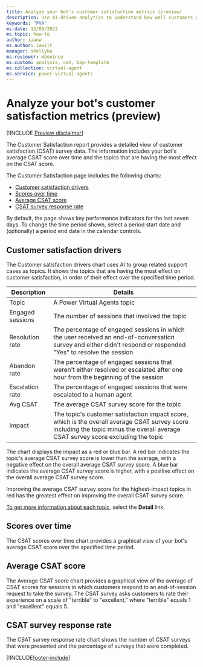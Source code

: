 ```yaml
---
title: Analyze your bot's customer satisfaction metrics (preview)
description: Use AI-driven analytics to understand how well customers are interacting with your bot and identify areas for improvement in Power Virtual Agents preview.
keywords: "PVA"
ms.date: 12/09/2022
ms.topic: how-to
author: iaanw
ms.author: iawilt
manager: shellyha
ms.reviewer: mboninco
ms.custom: analysis, ceX, bap-template
ms.collection: virtual-agent
ms.service: power-virtual-agents
---
```


# Analyze your bot's customer satisfaction metrics (preview)

[!INCLUDE [Preview disclaimer](includes/public-preview-disclaimer.md)]

The Customer Satisfaction report provides a detailed view of customer satisfaction (CSAT) survey data. The information includes your bot's average CSAT score over time and the topics that are having the most effect on the CSAT score.

The Customer Satisfaction page includes the following charts:

- [Customer satisfaction drivers](#customer-satisfaction-drivers)
- [Scores over time](#scores-over-time)
- [Average CSAT score](#average-csat-score)
- [CSAT survey response rate](#csat-survey-response-rate)

By default, the page shows key performance indicators for the last seven days. To change the time period shown, select a period start date and (optionally) a period end date in the calendar controls.

## Customer satisfaction drivers

The Customer satisfaction drivers chart uses AI to group related support cases as topics. It shows the topics that are having the most effect on customer satisfaction, in order of their effect over the specified time period.

| Description | Details |
| --- | --- |
| Topic | A Power Virtual Agents topic |
| Engaged sessions | The number of sessions that involved the topic |
| Resolution rate | The percentage of engaged sessions in which the user received an end-of-conversation survey and either didn't respond or responded "Yes" to resolve the session |
| Abandon rate | The percentage of engaged sessions that weren't either resolved or escalated after one hour from the beginning of the session |
| Escalation rate | The percentage of engaged sessions that were escalated to a human agent |
| Avg CSAT | The average CSAT survey score for the topic |
| Impact | The topic's customer satisfaction impact score, which is the overall average CSAT survey score including the topic minus the overall average CSAT survey score excluding the topic |

The chart displays the impact as a red or blue bar. A red bar indicates the topic's average CSAT survey score is lower than the average, with a negative effect on the overall average CSAT survey score. A blue bar indicates the average CSAT survey score is higher, with a positive effect on the overall average CSAT survey score.

Improving the average CSAT survey score for the highest-impact topics in red has the greatest effect on improving the overall CSAT survey score.

[To get more information about each topic](analytics-topic-details.md), select the **Detail** link.

## Scores over time

The CSAT scores over time chart provides a graphical view of your bot's average CSAT score over the specified time period.

## Average CSAT score

The Average CSAT score chart provides a graphical view of the average of CSAT scores for sessions in which customers respond to an end-of-session request to take the survey. The CSAT survey asks customers to rate their experience on a scale of "terrible" to "excellent," where "terrible" equals 1 and "excellent" equals 5.

## CSAT survey response rate

The CSAT survey response rate chart shows the number of CSAT surveys that were presented and the percentage of surveys that were completed.

[!INCLUDE[footer-include](includes/footer-banner.md)]

